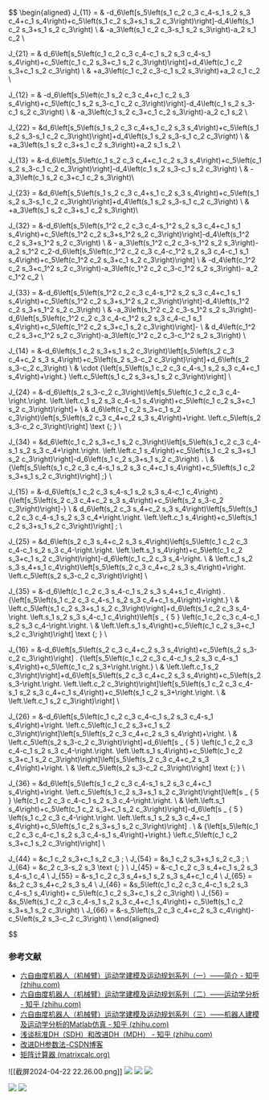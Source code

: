 $$
\begin{aligned} 
J_{11} = & -d_6\left[s_5\left(s_1 c_2 c_3 c_4-s_1 s_2 s_3 c_4+c_1 s_4\right)+c_5\left(s_1 c_2 s_3+s_1 s_2 c_3\right)\right]-d_4\left(s_1 c_2 s_3+s_1 s_2 c_3\right) \\ 
& -a_3\left(s_1 c_2 c_3-s_1 s_2 s_3\right)-a_2 s_1 c_2 \\

J_{21} = & d_6\left[s_5\left(c_1 c_2 c_3 c_4-c_1 s_2 s_3 c_4-s_1 s_4\right)+c_5\left(c_1 c_2 s_3+c_1 s_2 c_3\right)\right]+d_4\left(c_1 c_2 s_3+c_1 s_2 c_3\right) \\ 
& +a_3\left(c_1 c_2 c_3-c_1 s_2 s_3\right)+a_2 c_1 c_2 \\

J_{12} = & -d_6\left[s_5\left(c_1 s_2 c_3 c_4+c_1 c_2 s_3 s_4\right)+c_5\left(c_1 s_2 s_3-c_1 c_2 c_3\right)\right]-d_4\left(c_1 s_2 s_3-c_1 s_2 c_3\right) \\ 
& -a_3\left(c_1 s_2 c_3+c_1 c_2 s_3\right)-a_2 c_1 s_2 \\ 

J_{22} = &d_6\left[s_5\left(s_1 s_2 c_3 c_4+s_1 c_2 s_3 s_4\right)+c_5\left(s_1 s_2 s_3-s_1 c_2 c_3\right)\right]+d_4\left(s_1 s_2 s_3-s_1 c_2 c_3\right) \\
& +a_3\left(s_1 s_2 c_3+s_1 c_2 s_3\right)+a_2 s_1 s_2 \\ 

J_{13} = &-d_6\left[s_5\left(c_1 s_2 c_3 c_4+c_1 c_2 s_3 s_4\right)+c_5\left(c_1 s_2 s_3-c_1 c_2 c_3\right)\right]-d_4\left(c_1 s_2 s_3-c_1 s_2 c_3\right) \\ 
& -a_3\left(c_1 s_2 c_3+c_1 c_2 s_3\right)\\ 

J_{23} = &d_6\left[s_5\left(s_1 s_2 c_3 c_4+s_1 c_2 s_3 s_4\right)+c_5\left(s_1 s_2 s_3-s_1 c_2 c_3\right)\right]+d_4\left(s_1 s_2 s_3-s_1 c_2 c_3\right) \\ 
& +a_3\left(s_1 s_2 c_3+s_1 c_2 s_3\right)\\ 

J_{32} = &-d_6\left[s_5\left(s_1^2 c_2 c_3 c_4-s_1^2 s_2 s_3 c_4+c_1 s_1 s_4\right)+c_5\left(s_1^2 c_2 s_3+s_1^2 s_2 c_3\right)\right]-d_4\left(s_1^2 c_2 s_3+s_1^2 s_2 c_3\right) \\
& - a_3\left(s_1^2 c_2 c_3-s_1^2 s_2 s_3\right)-a_2 s_1^2 c_2-d_6\left[s_5\left(c_1^2 c_2 c_3 c_4-c_1^2 s_2 s_3 c_4-c_1 s_1 s_4\right)+c_5\left(c_1^2 c_2 s_3+c_1 s_2 c_3\right)\right] \\ 
& -d_4\left(c_1^2 c_2 s_3+c_1^2 s_2 c_3\right)-a_3\left(c_1^2 c_2 c_3-c_1^2 s_2 s_3\right)- a_2 c_1^2 c_2 \\

J_{33} = &-d_6\left[s_5\left(s_1^2 c_2 c_3 c_4-s_1^2 s_2 s_3 c_4+c_1 s_1 s_4\right)+c_5\left(s_1^2 c_2 s_3+s_1^2 s_2 c_3\right)\right]-d_4\left(s_1^2 c_2 s_3+s_1^2 s_2 c_3\right) \\
& -a_3\left(s_1^2 c_2 c_3-s_1^2 s_2 s_3\right)-d_6\left[s_5\left(c_1^2 c_2 c_3 c_4-c_1^2 s_2 s_3 c_4-c_1 s_1 s_4\right)+c_5\left(c_1^2 c_2 s_3+c_1 s_2 c_3\right)\right]- \\
& d_4\left(c_1^2 c_2 s_3+c_1^2 s_2 c_3\right)-a_3\left(c_1^2 c_2 c_3-c_1^2 s_2 s_3\right) \\

J_{14} = &-d_6\left(s_1 c_2 s_3+s_1 s_2 c_3\right)\left[s_5\left(s_2 c_3 c_4+c_2 s_3 s_4\right)+c_5\left(s_2 s_3-c_2 c_3\right)\right]+d_6\left(s_2 s_3-c_2 c_3\right) \\ 
& \cdot {\left[s_5\left(s_1 c_2 c_3 c_4-s_1 s_2 s_3 c_4+c_1 s_4\right)+\right.} \left.c_5\left(s_1 c_2 s_3+s_1 s_2 c_3\right)\right] \\

J_{24} = &-d_6\left(s_2 s_3-c_2 c_3\right)\left[s_5\left(c_1 c_2 c_3 c_4-\right.\right. \left.\left.c_1 s_2 s_3 c_4-s_1 s_4\right)+c_5\left(c_1 c_2 s_3+c_1 s_2 c_3\right)\right]+ \\ & d_6\left(c_1 c_2 s_3+c_1 s_2 c_3\right)\left[s_5\left(s_2 c_3 c_4+c_2 s_3 s_4\right)+\right. \left.c_5\left(s_2 s_3-c_2 c_3\right)\right] \text {; } \\

J_{34} = &d_6\left(c_1 c_2 s_3+c_1 s_2 c_3\right)\left[s_5\left(s_1 c_2 c_3 c_4-s_1 s_2 s_3 c_4+\right.\right. \left.\left.c_1 s_4\right)+c_5\left(s_1 c_2 s_3+s_1 s_2 c_3\right)\right]-d_6\left(s_1 c_2 s_3+s_1 s_2 c_3\right) . \\ & {\left[s_5\left(s_1 c_2 c_3 c_4-s_1 s_2 s_3 c_4+c_1 s_4\right)+c_5\left(s_1 c_2 s_3+s_1 s_2 c_3\right)\right] ;} \\

J_{15} = &-d_6\left(s_1 c_2 c_3 s_4-s_1 s_2 s_3 s_4-c_1 c_4\right) . {\left[s_5\left(s_2 c_3 c_4+c_2 s_3 s_4\right)+c_5\left(s_2 s_3-c_2 c_3\right)\right]-} \\ 
& d_6\left(s_2 c_3 s_4+c_2 s_3 s_4\right)\left[s_5\left(s_1 c_2 c_3 c_4-s_1 s_2 s_3 c_4+\right.\right. \left.\left.c_1 s_4\right)+c_5\left(s_1 c_2 s_3+s_1 s_2 c_3\right)\right] ; \\

J_{25} = &d_6\left(s_2 c_3 s_4+c_2 s_3 s_4\right)\left[s_5\left(c_1 c_2 c_3 c_4-c_1 s_2 s_3 c_4-\right.\right. \left.\left.s_1 s_4\right)+c_5\left(c_1 c_2 s_3+c_1 s_2 c_3\right)\right]-d_6\left(c_1 c_2 c_3 s_4-\right. \\
& \left.c_1 s_2 s_3 s_4+s_1 c_4\right)\left[s_5\left(s_2 c_3 c_4+c_2 s_3 s_4\right)+\right. \left.c_5\left(s_2 s_3-c_2 c_3\right)\right] \\


J_{35} = &-d_6\left(c_1 c_2 c_3 s_4-c_1 s_2 s_3 s_4+s_1 c_4\right) . {\left[s_5\left(s_1 c_2 c_3 c_4-s_1 s_2 s_3 c_4+c_1 s_4\right)+\right.} \\
& \left.c_5\left(s_1 c_2 s_3+s_1 s_2 c_3\right)\right]+d_6\left(s_1 c_2 c_3 s_4-\right. \left.s_1 s_2 s_3 s_4-c_1 c_4\right)\left[s _ { 5 } \left(c_1 c_2 c_3 c_4-c_1 s_2 s_3 c_4-\right.\right. \\
& \left.\left.s_1 s_4\right)+c_5\left(c_1 c_2 s_3+c_1 s_2 c_3\right)\right] \text {; } \\

J_{16} = &-d_6\left[s_5\left(s_2 c_3 c_4+c_2 s_3 s_4\right)+c_5\left(s_2 s_3-c_2 c_3\right)\right] . {\left[s_5\left(c_1 c_2 c_3 c_4-c_1 s_2 s_3 c_4-s_1 s_4\right)+c_5\left(c_1 c_2 s_3+\right.\right.} \\
 & \left.\left.c_1 s_2 c_3\right)\right]+d_6\left[s_5\left(s_2 c_3 c_4+c_2 s_3 s_4\right)+c_5\left(s_2 s_3-\right.\right. \left.\left.c_2 c_3\right)\right]\left[s_5\left(s_1 c_2 c_3 c_4-s_1 s_2 s_3 c_4+c_1 s_4\right)+c_5\left(s_1 c_2 s_3+\right.\right. \\
 & \left.\left.c_1 s_2 c_3\right)\right] \\

J_{26} = &-d_6\left[s_5\left(c_1 c_2 c_3 c_4-c_1 s_2 s_3 c_4-s_1 s_4\right)+\right. \left.c_5\left(c_1 c_2 s_3+c_1 s_2 c_3\right)\right]\left[s_5\left(s_2 c_3 c_4+c_2 s_3 s_4\right)+\right. \\
& \left.c_5\left(s_2 s_3-c_2 c_3\right)\right]+d_6\left[s _ { 5 } \left(c_1 c_2 c_3 c_4-c_1 s_2 s_3 c_4-\right.\right. \left.\left.s_1 s_4\right)+c_5\left(c_1 c_2 s_3+c_1 s_2 c_3\right)\right]\left[s_5\left(s_2 c_3 c_4+c_2 s_3 c_4\right)+\right. \\
& \left.c_5\left(s_2 s_3-c_2 c_3\right)\right] \text {; } \\

J_{36} = &d_6\left[s_5\left(s_1 c_2 c_3 c_4-s_1 s_2 s_3 c_4+c_1 s_4\right)+\right.  \left.c_5\left(s_1 c_2 s_3+s_1 s_2 c_3\right)\right]\left[s _ { 5 } \left(c_1 c_2 c_3 c_4-c_1 s_2 s_3 c_4-\right.\right. \\
 & \left.\left.s_1 s_4\right)+c_5\left(c_1 c_2 s_3+c_1 s_2 c_3\right)\right]-d_6\left[s _ { 5 } \left(s_1 c_2 c_3 c_4-\right.\right.  \left.\left.s_1 s_2 s_3 c_4+c_1 s_4\right)+c_5\left(s_1 c_2 s_3+s_1 s_2 c_3\right)\right] . \\
& {\left[s_5\left(c_1 c_2 c_3 c_4-c_1 s_2 s_3 c_4-s_1 s_4\right)+\right.} \left.c_5\left(c_1 c_2 s_3+c_1 s_2 c_3\right)\right] \\

J_{44} = &c_1 c_2 s_3+c_1 s_2 c_3 ; \\
J_{54} = &s_1 c_2 s_3+s_1 s_2 c_3 ; \\
J_{64} = &c_2 c_3-s_2 s_3 \text {; } \\
J_{45} = &-c_1 c_2 c_3 s_4+c_1 s_2 s_3 s_4-s_1 c_4 \\
J_{55} = &-s_1 c_2 c_3 s_4+s_1 s_2 s_3 s_4+c_1 c_4 \\
J_{65} = &s_2 c_3 s_4+c_2 s_3 s_4 \\
J_{46} = &s_5\left(c_1 c_2 c_3 c_4-c_1 s_2 s_3 c_4-s_1 s_4\right)+ c_5\left(c_1 c_2 s_3+c_1 s_2 c_3\right) \\
J_{56} = &s_5\left(s_1 c_2 c_3 c_4-s_1 s_2 s_3 c_4+c_1 s_4\right)+ c_5\left(s_1 c_2 s_3+s_1 s_2 c_3\right) \\
J_{66} = &-s_5\left(s_2 c_3 c_4+c_2 s_3 c_4\right)-c_5\left(s_2 s_3-c_2 c_3\right) \\
\end{aligned}

$$

### 参考文献

- [六自由度机器人（机械臂）运动学建模及运动规划系列（一）——简介 - 知乎 (zhihu.com)](https://zhuanlan.zhihu.com/p/549787295)
- [六自由度机器人（机械臂）运动学建模及运动规划系列（二）——运动学分析 - 知乎 (zhihu.com)](https://zhuanlan.zhihu.com/p/549789290)
- [六自由度机器人（机械臂）运动学建模及运动规划系列（三）——机器人建模及运动学分析的Matlab仿真 - 知乎 (zhihu.com)](https://zhuanlan.zhihu.com/p/550307479)
- [浅谈标准DH（SDH）和改进DH（MDH） - 知乎 (zhihu.com)](https://zhuanlan.zhihu.com/p/66066294)
- [改进DH参数法-CSDN博客](https://blog.csdn.net/qq_40851561/article/details/108923402)
- [矩阵计算器 (matrixcalc.org)](https://matrixcalc.org/zh-CN/)

![[截屏2024-04-22 22.26.00.png]]
![](_images/截屏2024-04-22%2023.47.10.png)
![](_images/截屏2024-04-22%2023.47.35.png)
![](_images/截屏2024-04-22%2023.47.48.png)

![](_images/截屏2024-04-22%2023.48.04.png)
![](_images/截屏2024-04-22%2023.48.21.png)

